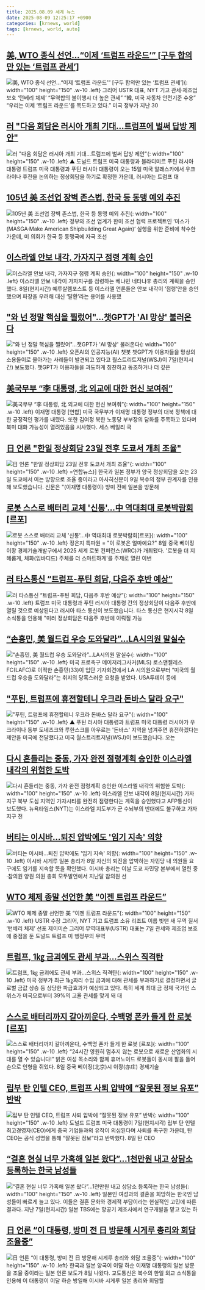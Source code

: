 ```yaml
---
title: 2025.08.09 세계 뉴스
date: 2025-08-09 12:25:17 +0900
categories: [krnews, world]
tags: [krnews, world, auto]
---
```

## [美, WTO 종식 선언…“이제 ‘트럼프 라운드’” [구두 합의만 있는 ‘트럼프 관세’]](https://n.news.naver.com/mnews/article/016/0002511734)

![美, WTO 종식 선언…“이제 ‘트럼프 라운드’” [구두 합의만 있는 ‘트럼프 관세’]](https://mimgnews.pstatic.net/image/origin/016/2025/08/08/2511734.jpg?type=nf220_150){: width="100" height="150" .w-10 .left}
그리어 USTR 대표, NYT 기고 관세·제조업 보호 ‘턴베리 체제’ “무역합의 불이행시 더 높은 관세” “韓, 미국 자동차 안전기준 수용” “우리는 이제 ‘트럼프 라운드’를 목도하고 있다.” 미국 정부가 지난 30

## [러 "다음 회담은 러시아 개최 기대…트럼프에 벌써 답방 제안"](https://n.news.naver.com/mnews/article/055/0001282516)

![러 "다음 회담은 러시아 개최 기대…트럼프에 벌써 답방 제안"](https://mimgnews.pstatic.net/image/origin/055/2025/08/09/1282516.jpg?type=nf220_150){: width="100" height="150" .w-10 .left}
▲ 도널드 트럼프 미국 대통령과 블라디미르 푸틴 러시아 대통령 트럼프 미국 대통령과 푸틴 러시아 대통령이 오는 15일 미국 알래스카에서 우크라이나 휴전을 논의하는 정상회담을 하기로 확정한 가운데, 러시아는 트럼프 대

## [105년 美 조선업 장벽 존스법, 한국 등 동맹 예외 추진](https://n.news.naver.com/mnews/article/023/0003922039)

![105년 美 조선업 장벽 존스법, 한국 등 동맹 예외 추진](https://mimgnews.pstatic.net/image/origin/023/2025/08/08/3922039.jpg?type=nf220_150){: width="100" height="150" .w-10 .left}
정부와 조선 업계가 한미 조선 협력 프로젝트인 ‘마스가(MASGA·Make American Shipbuilding Great Again)‘ 실행을 위한 준비에 착수한 가운데, 미 의회가 한국 등 동맹국에 자국 조선

## [이스라엘 안보 내각, 가자지구 점령 계획 승인](https://n.news.naver.com/mnews/article/014/0005389129)

![이스라엘 안보 내각, 가자지구 점령 계획 승인](https://mimgnews.pstatic.net/image/origin/014/2025/08/08/5389129.jpg?type=nf220_150){: width="100" height="150" .w-10 .left}
이스라엘 안보 내각이 가자지구를 점령하는 베냐민 네타냐후 총리의 계획을 승인했다. 8일(현지시간) 예루살렘포스트 등 이스라엘 언론들은 안보 내각이 ‘점령’안을 승인했으며 파장을 우려해 대신 ‘탈환’라는 용어를 사용했

## ["와 넌 정말 핵심을 찔렀어"…챗GPT가 'AI 망상' 불러온다](https://n.news.naver.com/mnews/article/031/0000955775)

!["와 넌 정말 핵심을 찔렀어"…챗GPT가 'AI 망상' 불러온다](https://mimgnews.pstatic.net/image/origin/031/2025/08/08/955775.jpg?type=nf220_150){: width="100" height="150" .w-10 .left}
오픈AI의 인공지능(AI) 챗봇 챗GPT가 이용자들을 망상의 소용돌이로 몰아가는 사례들이 발견되고 있다고 월스트리트저널(WSJ)이 7일(현지시간) 보도했다. 챗GPT가 이용자들을 과도하게 칭찬하고 동조하거나 더 깊은

## [美국무부 “李 대통령, 北 외교에 대한 헌신 보여줘”](https://n.news.naver.com/mnews/article/016/0002511473)

![美국무부 “李 대통령, 北 외교에 대한 헌신 보여줘”](https://mimgnews.pstatic.net/image/origin/016/2025/08/08/2511473.jpg?type=nf220_150){: width="100" height="150" .w-10 .left}
이재명 대통령 [연합] 미국 국무부가 이재명 대통령 정부의 대북 정책에 대한 긍정적인 평가를 내렸다. 또한 김여정 북한 노동당 부부장의 담화를 주목하고 있다며 북미 대화 가능성이 열려있음을 시사했다. 세스 베일리 국

## [日 언론 "한일 정상회담 23일 전후 도쿄서 개최 조율"](https://n.news.naver.com/mnews/article/374/0000456627)

![日 언론 "한일 정상회담 23일 전후 도쿄서 개최 조율"](https://mimgnews.pstatic.net/image/origin/374/2025/08/09/456627.jpg?type=nf220_150){: width="100" height="150" .w-10 .left}
=연합뉴스)] 한국과 일본 정부가 양국 정상회담을 오는 23일 도쿄에서 여는 방향으로 조율 중이라고 아사히신문이 9일 복수의 정부 관계자를 인용해 보도했습니다. 신문은 "(이재명 대통령이) 방미 전에 일본을 방문해

## [로봇 스스로 배터리 교체 '신통'…中 역대최대 로봇박람회[르포]](https://n.news.naver.com/mnews/article/421/0008419228)

![로봇 스스로 배터리 교체 '신통'…中 역대최대 로봇박람회[르포]](https://mimgnews.pstatic.net/image/origin/421/2025/08/08/8419228.jpg?type=nf220_150){: width="100" height="150" .w-10 .left}
정은지 특파원 = "이 로봇은 얼마예요?" 8일 중국 베이징 이좡 경제기술개발구에서 2025 세계 로봇 컨퍼런스(WRC)가 개최됐다. '로봇을 더 지혜롭게, 체화(임바디드) 주체를 더 스마트하게'를 주제로 열린 이번

## [러 타스통신 “트럼프-푸틴 회담, 다음주 후반 예상”](https://n.news.naver.com/mnews/article/056/0012005852)

![러 타스통신 “트럼프-푸틴 회담, 다음주 후반 예상”](https://mimgnews.pstatic.net/image/origin/056/2025/08/09/12005852.jpg?type=nf220_150){: width="100" height="150" .w-10 .left}
트럼프 미국 대통령과 푸틴 러시아 대통령 간의 정상회담이 다음주 후반에 열릴 것으로 예상된다고 러시아 타스 통신이 보도했습니다. 타스 통신은 현지시각 8일 소식통을 인용해 "미러 정상회담은 다음주 후반에 이뤄질 가능

## [“손흥민, 美 월드컵 우승 도와달라”…LA시의원 말실수](https://n.news.naver.com/mnews/article/020/0003653224)

![“손흥민, 美 월드컵 우승 도와달라”…LA시의원 말실수](https://mimgnews.pstatic.net/image/origin/020/2025/08/09/3653224.jpg?type=nf220_150){: width="100" height="150" .w-10 .left}
미국 프로축구 메이저리그사커(MLS) 로스앤젤레스FC(LAFC)로 이적한 손흥민(33)이 입단 기자회견에서 LA 시의원으로부터 “미국의 월드컵 우승을 도와달라”는 취지의 당혹스러운 요청을 받았다. USA투데이 등에

## ["푸틴, 트럼프에 휴전할테니 우크라 돈바스 달라 요구"](https://n.news.naver.com/mnews/article/055/0001282500)

!["푸틴, 트럼프에 휴전할테니 우크라 돈바스 달라 요구"](https://mimgnews.pstatic.net/image/origin/055/2025/08/09/1282500.jpg?type=nf220_150){: width="100" height="150" .w-10 .left}
▲ 푸틴 러시아 대통령과 트럼프 미국 대통령 러시아가 우크라이나 동부 도네츠크와 루한스크를 아우르는 '돈바스' 지역을 넘겨주면 휴전하겠다는 제안을 미국에 전달했다고 미국 월스트리트저널(WSJ)이 보도했습니다. 오는

## [다시 흔들리는 중동, 가자 완전 점령계획 승인한 이스라엘 내각의 위험한 도박](https://n.news.naver.com/mnews/article/014/0005389169)

![다시 흔들리는 중동, 가자 완전 점령계획 승인한 이스라엘 내각의 위험한 도박](https://mimgnews.pstatic.net/image/origin/014/2025/08/08/5389169.jpg?type=nf220_150){: width="100" height="150" .w-10 .left}
이스라엘 안보 내각이 8일(현지시간) 가자지구 북부 도심 지역인 가자시티를 완전히 점령한다는 계획을 승인했다고 AFP통신이 보도했다. 뉴욕타임스(NYT)는 이스라엘 지도부가 군 수뇌부의 반대에도 불구하고 가자지구 전

## [버티는 이시바…퇴진 압박에도 '임기 지속' 의향](https://n.news.naver.com/mnews/article/215/0001219444)

![버티는 이시바…퇴진 압박에도 '임기 지속' 의향](https://mimgnews.pstatic.net/image/origin/215/2025/08/08/1219444.jpg?type=nf220_150){: width="100" height="150" .w-10 .left}
이시바 시게루 일본 총리가 8일 자신의 퇴진을 압박하는 자민당 내 의원들 요구에도 임기를 지속할 뜻을 확인했다. 이시바 총리는 이날 도쿄 자민당 본부에서 열린 중·참의원 양원 의원 총회 모두발언에서 지난달 참의원 선

## [WTO 체제 종말 선언한 美 “이젠 트럼프 라운드”](https://n.news.naver.com/mnews/article/023/0003922126)

![WTO 체제 종말 선언한 美 “이젠 트럼프 라운드”](https://mimgnews.pstatic.net/image/origin/023/2025/08/09/3922126.jpg?type=nf220_150){: width="100" height="150" .w-10 .left}
USTR 수장 그리어, NYT 기고 트럼프 소유 리조트 이름 빗댄 새 무역 질서 ‘턴베리 체제’ 선포 제이미슨 그리어 무역대표부(USTR) 대표는 7일 관세와 제조업 보호에 중점을 둔 도널드 트럼프 미 행정부의 무역

## [트럼프, 1㎏ 금괴에도 관세 부과…스위스 직격탄](https://n.news.naver.com/mnews/article/020/0003653124)

![트럼프, 1㎏ 금괴에도 관세 부과…스위스 직격탄](https://mimgnews.pstatic.net/image/origin/020/2025/08/08/3653124.jpg?type=nf220_150){: width="100" height="150" .w-10 .left}
미국 정부가 최근 1㎏짜리 수입 금괴에 대해 관세를 부과하기로 결정하면서 글로벌 금값 상승 등 상당한 파급효과가 예상되고 있다. 특히 세계 최대 금 정제 국가인 스위스가 미국으로부터 39%의 고율 관세를 맞게 돼 대

## [스스로 배터리까지 갈아끼운다, 수백명 폰카 들게 한 로봇 [르포]](https://n.news.naver.com/mnews/article/025/0003460856)

![스스로 배터리까지 갈아끼운다, 수백명 폰카 들게 한 로봇 [르포]](https://mimgnews.pstatic.net/image/origin/025/2025/08/09/3460856.jpg?type=nf220_150){: width="100" height="150" .w-10 .left}
“24시간 영원히 멈추지 않는 로봇으로 새로운 산업화의 시대를 열 수 있습니다!” 밝은 여성 목소리와 함께 휴머노이드 로봇들이 동시에 팔을 들어 손으로 인형을 쥐었다. 8일 중국 베이징(北京)시 이좡(亦庄) 경제기술

## [립부 탄 인텔 CEO, 트럼프 사퇴 압박에 “잘못된 정보 유포” 반박](https://n.news.naver.com/mnews/article/366/0001099061)

![립부 탄 인텔 CEO, 트럼프 사퇴 압박에 “잘못된 정보 유포” 반박](https://mimgnews.pstatic.net/image/origin/366/2025/08/08/1099061.jpg?type=nf220_150){: width="100" height="150" .w-10 .left}
도널드 트럼프 미국 대통령이 7일(현지시각) 립부 탄 인텔 최고경영자(CEO)에게 중국 기업들과의 유착이 의심된다며 사퇴를 촉구한 가운데, 탄 CEO는 공식 성명을 통해 “잘못된 정보”라고 반박했다. 8일 탄 CEO

## [“결혼 현실 너무 가혹해 일본 왔다”…1천만원 내고 상담소 등록하는 한국 남성들](https://n.news.naver.com/mnews/article/009/0005538497)

![“결혼 현실 너무 가혹해 일본 왔다”…1천만원 내고 상담소 등록하는 한국 남성들](https://mimgnews.pstatic.net/image/origin/009/2025/08/08/5538497.jpg?type=nf220_150){: width="100" height="150" .w-10 .left}
일본인 여성과의 결혼을 희망하는 한국인 남성들이 빠르게 늘고 있다. 이들은 결혼 문화와 경제적 부담이라는 현실적인 고민에 따른 결과다. 지난 7일(현지시간) 일본 TBS에는 항공기 제조사에서 연구개발을 맡고 있는 하

## [日 언론 “이 대통령, 방미 전 日 방문해 시게루 총리와 회담 조율중”](https://n.news.naver.com/mnews/article/023/0003922027)

![日 언론 “이 대통령, 방미 전 日 방문해 시게루 총리와 회담 조율중”](https://mimgnews.pstatic.net/image/origin/023/2025/08/08/3922027.jpg?type=nf220_150){: width="100" height="150" .w-10 .left}
한국과 일본 양국이 이달 하순 이재명 대통령의 일본 방문을 조율 중이라는 일본 언론 보도가 8일 나왔다. 교도통신은 복수의 한일 외교 소식통을 인용해 이 대통령이 이달 하순 방일해 이시바 시게루 일본 총리와 회담할

